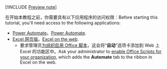 [!INCLUDE [Preview note](../includes/preview-note.md)]

<span data-ttu-id="92d38-101">在开始本教程之前，你需要具有以下应用程序的访问权限：</span><span class="sxs-lookup"><span data-stu-id="92d38-101">Before starting this tutorial, you'll need access to the following applications:</span></span>

- <span data-ttu-id="92d38-102">[Power Automate](/power-automate/organization-q-and-a)。</span><span class="sxs-lookup"><span data-stu-id="92d38-102">[Power Automate](/power-automate/organization-q-and-a).</span></span>
- <span data-ttu-id="92d38-103">[Excel 网页版](https://www.office.com/launch/excel)。</span><span class="sxs-lookup"><span data-stu-id="92d38-103">[Excel on the web](https://www.office.com/launch/excel).</span></span>
  - <span data-ttu-id="92d38-104">要求管理员[为组织启用 Office 脚本](https://support.office.com/article/office-scripts-settings-in-m365-19d3c51a-6ca2-40ab-978d-60fa49554dcf)，这会将“**自动**”选项卡添加到 Web 上 Excel 的功能区中。</span><span class="sxs-lookup"><span data-stu-id="92d38-104">Ask your administrator to [enable Office Scripts for your organization](https://support.office.com/article/office-scripts-settings-in-m365-19d3c51a-6ca2-40ab-978d-60fa49554dcf), which adds the **Automate** tab to the ribbon in Excel on the web.</span></span>
